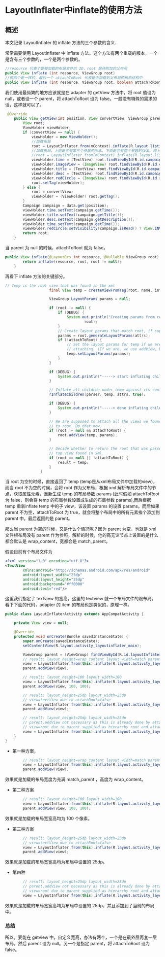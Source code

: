 # LayoutInflater中inflate的使用方法

## 概述
本文记录 LayoutInflater 的 inflate 方法的三个参数的含义.

<!-- more -->

常常需要使用 LayoutInflater 中 inflate 方法。这个方法有两个重载的版本，一个是含有三个参数的，一个是两个参数的。

```java
//resource 代表了要被加载的布局文件的 ID，root 是待附加的父布局
public View inflate (int resource, ViewGroup root)
//前两个是一样的，最后一个 attachToRoot 代表是否加载到父布局的树形结构中
public View inflate (int resource, ViewGroup root, boolean attachToRoot) 
```

我们使用最频繁的地方应该就是在 adapter 的 getView 方法中，将 root 值设为 null，或者设一个 parent，将 attachToRoot 设为 false。一般没有特殊的需求的话，这样就可以了。

```java
 @Override
    public View getView(int position, View convertView, ViewGroup parent) {
        View root;
        ViewHolder viewHolder;
        if (convertView == null) {
            viewHolder = new ViewHolder();
            //加载布局
            root = LayoutInflater.from(mContext).inflate(R.layout.listitem_campaign, parent, false);
            //加载布局，上面是含有第三个参数的版本，下面是含有两个参数的版本。和上面的效果是一样的；
            //root = LayoutInflater.from(mContext).inflate(R.layout.listitem_campaign,null);
            viewHolder.time = (TextView) root.findViewById(R.id.campaignItemTimeTextView);
            viewHolder.imageView = (ImageView) root.findViewById(R.id.campaignItemImageView);
            viewHolder.title = (TextView) root.findViewById(R.id.campaignItemTitleTextView);
            viewHolder.desc = (TextView) root.findViewById(R.id.campaignItemDescTextView);
            viewHolder.redCircle = (ImageView) root.findViewById(R.id.redCircleImageView);
            root.setTag(viewHolder);
        } else {
            root = convertView;
            viewHolder = (ViewHolder) root.getTag();
        }
        Campaign campaign = data.get(position);
        viewHolder.time.setText(campaign.getTime());
        viewHolder.title.setText(campaign.getTitle());
        viewHolder.desc.setText(campaign.getDescription());
        viewHolder.time.setText(campaign.getTime());
        viewHolder.redCircle.setVisibility(campaign.isRead() ? View.INVISIBLE : View.VISIBLE);
        return root;
    }

```

当 parent 为 null 的时候，attachToRoot 就为 false。
```java
public View inflate(@LayoutRes int resource, @Nullable ViewGroup root) {
        return inflate(resource, root, root != null);
    }
```
再看下 inflate 方法的关键部分。
```java
// Temp is the root view that was found in the xml
                    final View temp = createViewFromTag(root, name, inflaterContext, attrs);

                    ViewGroup.LayoutParams params = null;

                    if (root != null) {
                        if (DEBUG) {
                            System.out.println("Creating params from root: " +
                                    root);
                        }
                        // Create layout params that match root, if supplied
                        params = root.generateLayoutParams(attrs);
                        if (!attachToRoot) {
                            // Set the layout params for temp if we are not
                            // attaching. (If we are, we use addView, below)
                            temp.setLayoutParams(params);
                        }
                    }

                    if (DEBUG) {
                        System.out.println("-----> start inflating children");
                    }

                    // Inflate all children under temp against its context.
                    rInflateChildren(parser, temp, attrs, true);

                    if (DEBUG) {
                        System.out.println("-----> done inflating children");
                    }

                    // We are supposed to attach all the views we found (int temp)
                    // to root. Do that now.
                    if (root != null && attachToRoot) {
                        root.addView(temp, params);
                    }

                    // Decide whether to return the root that was passed in or the
                    // top view found in xml.
                    if (root == null || !attachToRoot) {
                        result = temp;
                    }
                } 
```
当 root 为空的时候，直接返回了 temp (temp是从xml布局文件中加载的view)，而当 root 不为空的时候，会将 root 作为父布局，根据 xml 解析布局文件中的节点，获取属性元素，重新生成 temp 的布局参数 params (此时假如 attachToRoot 为 false，则会将 temp 的布局参数设置成生成的布局参数 params),而后根据 temp 重新inflate temp 中的子 view，该设置 params 的设置 params。而后如果 parent 不为空，attachToRoot 为 true，就会将整个布局中的所有元素挨个添加到 parent 中。最后返回的是 parent。

那么当 parent 为空的时候，又是什么个情况呢？因为 parent 为空，也就是 xml 文件根布局没有 parent 作为参照，解析的时候，他的高无论节点上设置的是什么都会默认是 wrap_content，宽都会是 match_parent。


假设目前有个布局文件为
```xml
<?xml version="1.0" encoding="utf-8"?>
<TextView
        xmlns:android="http://schemas.android.com/apk/res/android"
        android:layout_width="25dp"
        android:layout_height="25dp"
        android:background="#ff0000"
        android:text="red"/>
```

这里我们指定了 textview 的宽高。这里的 textview 就一个布局文件的跟布局。看下下面的代码，adapter 的 item 的布局也是类似的，原理一样。

```java
public class LayoutInflaterActivity extends AppCompatActivity {

    private View view = null;

    @Override
    protected void onCreate(Bundle savedInstanceState) {
        super.onCreate(savedInstanceState);
        setContentView(R.layout.activity_layoutinflater_main);

        ViewGroup parent = (ViewGroup) findViewById(R.id.layoutInflaterContainer);
        // result: layout_height=wrap_content layout_width=match_parent
        view = LayoutInflater.from(this).inflate(R.layout.activity_layoutinflater_sub, null);
        parent.addView(view);

        // result: layout_height=100 layout_width=100
        view = LayoutInflater.from(this).inflate(R.layout.activity_layoutinflater_sub, null);
        parent.addView(view, 100, 100);

        // result: layout_height=25dp layout_width=25dp
        // view=textView due to attachRoot=false
        view = LayoutInflater.from(this).inflate(R.layout.activity_layoutinflater_sub, parent, false);
        parent.addView(view);

        // result: layout_height=25dp layout_width=25dp
        // parent.addView not necessary as this is already done by attachRoot=true
        // view=root due to parent supplied as hierarchy root and attachRoot=true
        view = LayoutInflater.from(this).inflate(R.layout.activity_layoutinflater_sub, parent, true);
    }
}

```

- 第一种方案，

```java 
        // result: layout_height=wrap_content layout_width=match_parent
        view = LayoutInflater.from(this).inflate(R.layout.activity_layoutinflater_sub, null);
        parent.addView(view);
```

效果就是加载的布局宽度为充满 match_parent ，高度为 wrap_content。


- 第二种方案

```java
        // result: layout_height=100 layout_width=100
        view = LayoutInflater.from(this).inflate(R.layout.activity_layoutinflater_sub, null);
        parent.addView(view, 100, 100);
```
效果就是加载的布局宽宽高均为 100 个像素。


- 第三种方案

```java 
        // result: layout_height=25dp layout_width=25dp
        // view=textView due to attachRoot=false
        view = LayoutInflater.from(this).inflate(R.layout.activity_layoutinflater_sub, parent, false);
        parent.addView(view);
```

效果就是加载的布局宽宽高均为布局中设置的 25dp。

- 第四种

```java 
        // result: layout_height=25dp layout_width=25dp
        // parent.addView not necessary as this is already done by attachRoot=true
        // view=root due to parent supplied as hierarchy root and attachRoot=true
        view = LayoutInflater.from(this).inflate(R.layout.activity_layoutinflater_sub, parent, true);
```
效果就是加载的布局宽宽高均为布局中设置的 25dp，并且添加到了当前的布局中。

### 总结

所以，要能在 getview 中，自定义宽高，办法有两个，一个是在最外层再套一层布局，然后 parent 设为 null。另一个是指定 parent，将 attachToRoot 设为 false。

